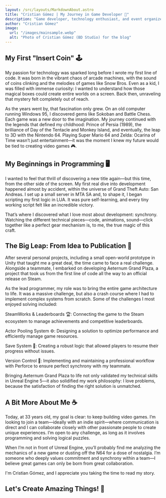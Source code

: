 ```yaml
---
layout: /src/layouts/MarkdownAbout.astro
title: "Cristian Gómez | My Journey in Game Developer 🚀"
description: "Game developer, technology enthusiast, and event organizer. From my beginnings in development to creating communities and impactful projects, here I share my journey, experiences, and learnings. 🚀☕"
author: "Cristian Gómez"
image:
  url: "/images/mainsample.webp"
  alt: "Photo of Cristian Gómez (BD Studio) for the blog"
---
```


## My First "Insert Coin" 🕹️
My passion for technology was sparked long before I wrote my first line of code. It was born in the vibrant chaos of arcade machines, with the sound of coins clinking and the melodies of games like Snow Bros. Even as a kid, I was filled with immense curiosity: I wanted to understand how those magical boxes could create entire worlds on a screen. Back then, unraveling that mystery felt completely out of reach.

As the years went by, that fascination only grew. On an old computer running Windows 95, I discovered gems like Sokoban and Battle Chess. Each game was a new door to the imagination. My journey continued with the legends that defined my childhood: Prince of Persia (1989), the brilliance of Day of the Tentacle and Monkey Island, and eventually, the leap to 3D with the Nintendo 64. Playing Super Mario 64 and Zelda: Ocarina of Time wasn’t just entertainment—it was the moment I knew my future would be tied to creating video games 🎮.

## My Beginnings in Programming 🖥️

I wanted to feel that thrill of discovering a new title again—but this time, from the other side of the screen. My first real dive into development happened almost by accident, within the universe of Grand Theft Auto: San Andreas. I set up a small server in MTA SA and, to shape it, I began scripting my first logic in LUA. It was pure self-learning, and every tiny working script felt like an incredible victory.

That’s where I discovered what I love most about development: synchrony. Watching the different technical pieces—code, animations, sound—click together like a perfect gear mechanism is, to me, the true magic of this craft.

## The Big Leap: From Idea to Publication 🚀

After several personal projects, including a small open-world prototype in Unity that taught me a great deal, the time came to face a real challenge. Alongside a teammate, I embarked on developing Aeternum Grand Plaza, a project that took us from the first line of code all the way to an official release on Steam.

As the lead programmer, my role was to bring the entire game architecture to life. It was a massive challenge, but also a crash course where I had to implement complex systems from scratch. Some of the challenges I most enjoyed solving included:

SteamWorks & Leaderboards 🏆: Connecting the game to the Steam ecosystem to manage achievements and competitive leaderboards.

Actor Pooling System ⚙️: Designing a solution to optimize performance and efficiently manage game resources.

Save System 💾: Creating a robust logic that allowed players to resume their progress without issues.

Version Control 🤝: Implementing and maintaining a professional workflow with Perforce to ensure perfect synchrony with my teammate.

Bringing Aeternum Grand Plaza to life not only validated my technical skills in Unreal Engine 5—it also solidified my work philosophy: I love problems, because the satisfaction of finding the right solution is unmatched.

## A Bit More About Me ☕

Today, at 33 years old, my goal is clear: to keep building video games. I’m looking to join a team—ideally with an indie spirit—where communication is direct and I can collaborate closely with other passionate people to create unique experiences. I’m open to any challenge, as long as it involves programming and solving logical puzzles.

When I’m not in front of Unreal Engine, you’ll probably find me analyzing the mechanics of a new game or dusting off the N64 for a dose of nostalgia. I’m someone who deeply values commitment and synchrony within a team—I believe great games can only be born from great collaboration.

I'm Cristian Gómez, and I appreciate you taking the time to read my story.

## Let's Create Amazing Things! 🚀 